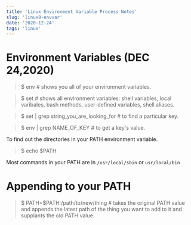 ```yaml
---
title: 'Linux Environment Variable Process Notes'
slug: 'linux8-envvar'
date: '2020-12-24'
tags: 'linux'
---
```


# Environment Variables (DEC 24,2020)

> $ env  # shows you all of your environment variables.

> $ set # shows all environment variables: shell variables, local varibales, bash methods, user-defined variables, shell aliases.

> $ set | grep string_you_are_looking_for # to find a particular key.

> $ env | grep NAME_OF_KEY # to get a key's value.


To find out the directories in your PATH environment variable.

> $ echo $PATH

Most commands in your PATH are in `/usr/local/sbin` or `usr/local/bin`


# Appending to your PATH

> $ PATH=$PATH:/path/to/new/thing  # takes the original PATH value and appends the latest path of the thing you want to add to it and supplants the old PATH value.